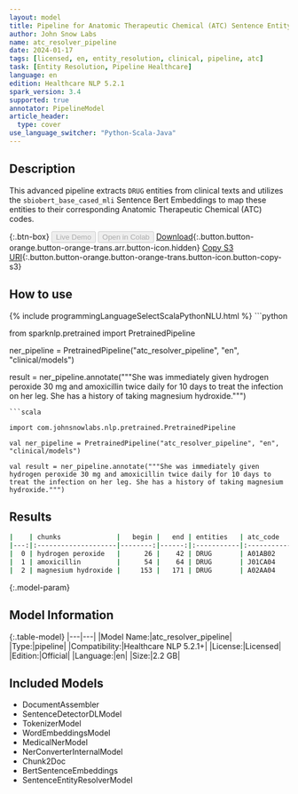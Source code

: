 ```yaml
---
layout: model
title: Pipeline for Anatomic Therapeutic Chemical (ATC) Sentence Entity Resolver
author: John Snow Labs
name: atc_resolver_pipeline
date: 2024-01-17
tags: [licensed, en, entity_resolution, clinical, pipeline, atc]
task: [Entity Resolution, Pipeline Healthcare]
language: en
edition: Healthcare NLP 5.2.1
spark_version: 3.4
supported: true
annotator: PipelineModel
article_header:
  type: cover
use_language_switcher: "Python-Scala-Java"
---
```


## Description

This advanced pipeline extracts `DRUG` entities from clinical texts and utilizes the `sbiobert_base_cased_mli` Sentence Bert Embeddings to map these entities to their corresponding Anatomic Therapeutic Chemical (ATC) codes. 

{:.btn-box}
<button class="button button-orange" disabled>Live Demo</button>
<button class="button button-orange" disabled>Open in Colab</button>
[Download](https://s3.amazonaws.com/auxdata.johnsnowlabs.com/clinical/models/atc_resolver_pipeline_en_5.2.1_3.4_1705491797364.zip){:.button.button-orange.button-orange-trans.arr.button-icon.hidden}
[Copy S3 URI](s3://auxdata.johnsnowlabs.com/clinical/models/atc_resolver_pipeline_en_5.2.1_3.4_1705491797364.zip){:.button.button-orange.button-orange-trans.button-icon.button-copy-s3}

## How to use



<div class="tabs-box" markdown="1">
{% include programmingLanguageSelectScalaPythonNLU.html %}
```python

from sparknlp.pretrained import PretrainedPipeline

ner_pipeline = PretrainedPipeline("atc_resolver_pipeline", "en", "clinical/models")

result = ner_pipeline.annotate("""She was immediately given hydrogen peroxide 30 mg and amoxicillin twice daily for 10 days to treat the infection on her leg. She has a history of taking magnesium hydroxide.""")

```
```scala

import com.johnsnowlabs.nlp.pretrained.PretrainedPipeline

val ner_pipeline = PretrainedPipeline("atc_resolver_pipeline", "en", "clinical/models")

val result = ner_pipeline.annotate("""She was immediately given hydrogen peroxide 30 mg and amoxicillin twice daily for 10 days to treat the infection on her leg. She has a history of taking magnesium hydroxide.""")

```
</div>

## Results

```bash
|    | chunks              |   begin |   end | entities   | atc_code   | resolutions         |
|---:|:--------------------|--------:|------:|:-----------|:-----------|:--------------------|
|  0 | hydrogen peroxide   |      26 |    42 | DRUG       | A01AB02    | hydrogen peroxide   |
|  1 | amoxicillin         |      54 |    64 | DRUG       | J01CA04    | amoxicillin         |
|  2 | magnesium hydroxide |     153 |   171 | DRUG       | A02AA04    | magnesium hydroxide |
```

{:.model-param}
## Model Information

{:.table-model}
|---|---|
|Model Name:|atc_resolver_pipeline|
|Type:|pipeline|
|Compatibility:|Healthcare NLP 5.2.1+|
|License:|Licensed|
|Edition:|Official|
|Language:|en|
|Size:|2.2 GB|

## Included Models

- DocumentAssembler
- SentenceDetectorDLModel
- TokenizerModel
- WordEmbeddingsModel
- MedicalNerModel
- NerConverterInternalModel
- Chunk2Doc
- BertSentenceEmbeddings
- SentenceEntityResolverModel
